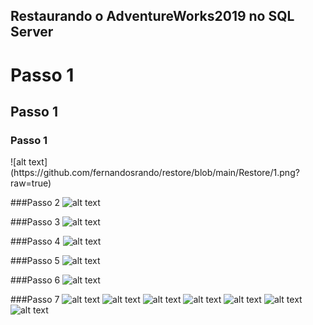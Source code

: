 ## Restaurando o AdventureWorks2019 no SQL Server

<h1>Passo 1</h1>
<h2>Passo 1</h2>
<h3>Passo 1</h3>
![alt text](https://github.com/fernandosrando/restore/blob/main/Restore/1.png?raw=true)

###Passo 2
![alt text](https://github.com/fernandosrando/restore/blob/main/Restore/2.png?raw=true)

###Passo 3
![alt text](https://github.com/fernandosrando/restore/blob/main/Restore/3.png?raw=true)

###Passo 4
![alt text](https://github.com/fernandosrando/restore/blob/main/Restore/4.png?raw=true)

###Passo 5
![alt text](https://github.com/fernandosrando/restore/blob/main/Restore/5.png?raw=true)

###Passo 6
![alt text](https://github.com/fernandosrando/restore/blob/main/Restore/6.png?raw=true)

###Passo 7
![alt text](https://github.com/fernandosrando/restore/blob/main/Restore/7.png?raw=true)
![alt text](https://github.com/fernandosrando/restore/blob/main/Restore/8.png?raw=true)
![alt text](https://github.com/fernandosrando/restore/blob/main/Restore/9.png?raw=true)
![alt text](https://github.com/fernandosrando/restore/blob/main/Restore/10.png?raw=true)
![alt text](https://github.com/fernandosrando/restore/blob/main/Restore/11.png?raw=true)
![alt text](https://github.com/fernandosrando/restore/blob/main/Restore/12.png?raw=true)
![alt text](https://github.com/fernandosrando/restore/blob/main/Restore/13.png?raw=true)
